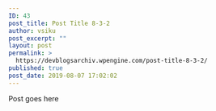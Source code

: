 ```yaml
---
ID: 43
post_title: Post Title 8-3-2
author: vsiku
post_excerpt: ""
layout: post
permalink: >
  https://devblogsarchiv.wpengine.com/post-title-8-3-2/
published: true
post_date: 2019-08-07 17:02:02
---
```

Post goes here